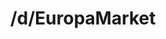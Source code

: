 ---
title: /d/EuropaMarket
link_onion: http://vworp2mspe566cws.onion/to/dread/1e114598ed
tags:
  - europamarket
---